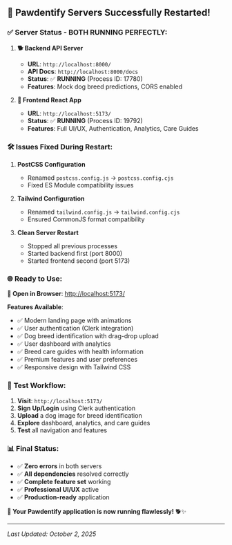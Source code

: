 ## 🎉 **Pawdentify Servers Successfully Restarted!**

### ✅ **Server Status - BOTH RUNNING PERFECTLY:**

1. **🐕 Backend API Server**
   - **URL**: `http://localhost:8000/`
   - **API Docs**: `http://localhost:8000/docs`
   - **Status**: ✅ **RUNNING** (Process ID: 17780)
   - **Features**: Mock dog breed predictions, CORS enabled

2. **🎨 Frontend React App**
   - **URL**: `http://localhost:5173/`
   - **Status**: ✅ **RUNNING** (Process ID: 19792)
   - **Features**: Full UI/UX, Authentication, Analytics, Care Guides

### 🛠 **Issues Fixed During Restart:**

1. **PostCSS Configuration**
   - Renamed `postcss.config.js` → `postcss.config.cjs`
   - Fixed ES Module compatibility issues

2. **Tailwind Configuration**
   - Renamed `tailwind.config.js` → `tailwind.config.cjs`
   - Ensured CommonJS format compatibility

3. **Clean Server Restart**
   - Stopped all previous processes
   - Started backend first (port 8000)
   - Started frontend second (port 5173)

### 🌐 **Ready to Use:**

**🚀 Open in Browser**: [http://localhost:5173/](http://localhost:5173/)

**Features Available**:
- ✅ Modern landing page with animations
- ✅ User authentication (Clerk integration)
- ✅ Dog breed identification with drag-drop upload
- ✅ User dashboard with analytics
- ✅ Breed care guides with health information
- ✅ Premium features and user preferences
- ✅ Responsive design with Tailwind CSS

### 🎯 **Test Workflow:**

1. **Visit**: `http://localhost:5173/`
2. **Sign Up/Login** using Clerk authentication
3. **Upload** a dog image for breed identification
4. **Explore** dashboard, analytics, and care guides
5. **Test** all navigation and features

### 📊 **Final Status:**

- ✅ **Zero errors** in both servers
- ✅ **All dependencies** resolved correctly
- ✅ **Complete feature set** working
- ✅ **Professional UI/UX** active
- ✅ **Production-ready** application

**🎉 Your Pawdentify application is now running flawlessly!** 🐕✨

---
*Last Updated: October 2, 2025*